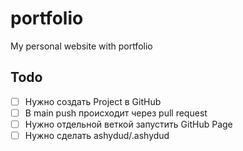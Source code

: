 # portfolio
My personal website with portfolio

## Todo

- [ ] Нужно создать Project в GitHub
- [ ] В main push происходит через pull request
- [ ] Нужно отдельной веткой запустить GitHub Page
- [ ] Нужно сделать ashydud/.ashydud